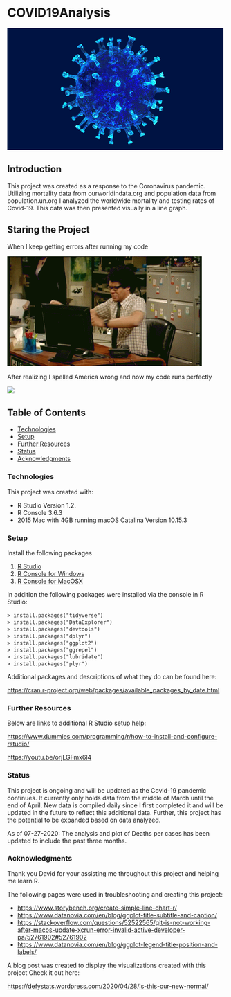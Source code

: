 # COVID19Analysis

![](Images/giphy%203.GIF)

## Introduction

This project was created as a response to the Coronavirus pandemic. Utilizing mortality data from ourworldindata.org 
and population data from population.un.org I analyzed the worldwide mortality and testing rates of Covid-19. This data
was then presented visually in a line graph.


## Staring the Project

When I keep getting errors after running my code

![](Images/giphy.GIF)

After realizing I spelled America wrong and now my code runs perfectly

![](Images/giphy%202.GIF)


## Table of Contents
* [Technologies](#technologies)
* [Setup](#setup)
* [Further Resources](#further-resources)
* [Status](#status)
* [Acknowledgments](#acknowledgments)



### Technologies
This project was created with:

* R Studio Version 1.2.
* R Console 3.6.3
* 2015 Mac with 4GB running macOS Catalina Version 10.15.3



### Setup
Install the following packages
1. [R Studio](https://rstudio.com/products/rstudio/download/)
2. [R Console for Windows](https://cran.r-project.org/bin/windows/base/)
3. [R Console for MacOSX](https://cran.r-project.org/bin/macosx/)

In addition the following packages were installed via the console in R Studio:

```
> install.packages("tidyverse")
> install.packages("DataExplorer")
> install.packages("devtools")
> install.packages("dplyr")
> install.packages("ggplot2")
> install.packages("ggrepel")
> install.packages("lubridate")
> install.packages("plyr")
```
Additional packages and descriptions of what they do can be found here:

https://cran.r-project.org/web/packages/available_packages_by_date.html



### Further Resources
Below are links to additional R Studio setup help:

https://www.dummies.com/programming/r/how-to-install-and-configure-rstudio/

https://youtu.be/orjLGFmx6l4



### Status
This project is ongoing and will be updated as the Covid-19 pandemic continues. It currently only holds data from the middle
of March until the end of April. New data is compiled daily since I first completed it and will be updated in the future to 
reflect this additional data. Further, this project has the potential to be expanded based on data analyzed.

As of 07-27-2020: The analysis and plot of Deaths per cases has been updated to include the past three months.



### Acknowledgments
Thank you David for your assisting me throughout this project and helping me learn R.

The following pages were used in troubleshooting and creating this project:

* https://www.storybench.org/create-simple-line-chart-r/
* https://www.datanovia.com/en/blog/ggplot-title-subtitle-and-caption/
* https://stackoverflow.com/questions/52522565/git-is-not-working-after-macos-update-xcrun-error-invalid-active-developer-pa/52761902#52761902
* https://www.datanovia.com/en/blog/ggplot-legend-title-position-and-labels/

A blog post was created to display the visualizations created with this project
Check it out here:

https://defystats.wordpress.com/2020/04/28/is-this-our-new-normal/
